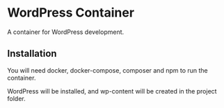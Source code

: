 # WordPress Container
A container for WordPress development. 

## Installation
You will need docker, docker-compose, composer and npm to run the container. 

WordPress will be installed, and wp-content will be created in the project folder.

